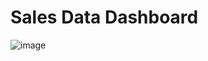 # Sales Data Dashboard
![image](https://user-images.githubusercontent.com/117420394/211748744-7709f8f1-7684-4a80-8343-41ad8d376632.png)
